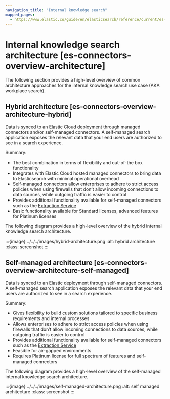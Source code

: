 ```yaml
---
navigation_title: "Internal knowledge search"
mapped_pages:
  - https://www.elastic.co/guide/en/elasticsearch/reference/current/es-connectors-overview-architecture.html
---
```


# Internal knowledge search architecture [es-connectors-overview-architecture]


The following section provides a high-level overview of common architecture approaches for the internal knowledge search use case (AKA workplace search).


## Hybrid architecture [es-connectors-overview-architecture-hybrid]

Data is synced to an Elastic Cloud deployment through managed connectors and/or self-managed connectors. A self-managed search application exposes the relevant data that your end users are authorized to see in a search experience.

Summary:

* The best combination in terms of flexibility and out-of-the box functionality
* Integrates with Elastic Cloud hosted managed connectors to bring data to Elasticsearch with minimal operational overhead
* Self-managed connectors allow enterprises to adhere to strict access policies when using firewalls that don’t allow incoming connections to data sources, while outgoing traffic is easier to control
* Provides additional functionality available for self-managed connectors such as the [Extraction Service](/reference/ingestion-tools/search-connectors/es-connectors-content-extraction.md#es-connectors-content-extraction-local)
* Basic functionality available for Standard licenses, advanced features for Platinum licenses

The following diagram provides a high-level overview of the hybrid internal knowledge search architecture.

:::{image} ../../../images/hybrid-architecture.png
:alt: hybrid architecture
:class: screenshot
:::


## Self-managed architecture [es-connectors-overview-architecture-self-managed]

Data is synced to an Elastic deployment through self-managed connectors. A self-managed search application exposes the relevant data that your end users are authorized to see in a search experience.

Summary:

* Gives flexibility to build custom solutions tailored to specific business requirements and internal processes
* Allows enterprises to adhere to strict access policies when using firewalls that don’t allow incoming connections to data sources, while outgoing traffic is easier to control
* Provides additional functionality available for self-managed connectors such as the [Extraction Service](/reference/ingestion-tools/search-connectors/es-connectors-content-extraction.md#es-connectors-content-extraction-local)
* Feasible for air-gapped environments
* Requires Platinum license for full spectrum of features and self-managed connectors

The following diagram provides a high-level overview of the self-managed internal knowledge search architecture.

:::{image} ../../../images/self-managed-architecture.png
:alt: self managed architecture
:class: screenshot
:::


